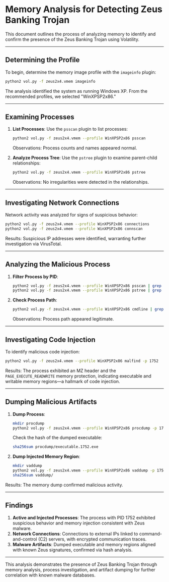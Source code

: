# Memory Analysis for Detecting Zeus Banking Trojan

This document outlines the process of analyzing memory to identify and confirm the presence of the Zeus Banking Trojan using Volatility.

---

## Determining the Profile
To begin, determine the memory image profile with the `imageinfo` plugin:
```bash
python2 vol.py -f zeus2x4.vmem imageinfo
```
The analysis identified the system as running Windows XP. From the recommended profiles, we selected "WinXPSP2x86."

---

## Examining Processes
1. **List Processes**: Use the `psscan` plugin to list processes:
   ```bash
   python2 vol.py -f zeus2x4.vmem --profile WinXPSP2x86 psscan
   ```
   Observations: Process counts and names appeared normal.

2. **Analyze Process Tree**: Use the `pstree` plugin to examine parent-child relationships:
   ```bash
   python2 vol.py -f zeus2x4.vmem --profile WinXPSP2x86 pstree
   ```
   Observations: No irregularities were detected in the relationships.

---

## Investigating Network Connections
Network activity was analyzed for signs of suspicious behavior:
```bash
python2 vol.py -f zeus2x4.vmem --profile WinXPSP2x86 connections
python2 vol.py -f zeus2x4.vmem --profile WinXPSP2x86 connscan
```
Results: Suspicious IP addresses were identified, warranting further investigation via VirusTotal.

---

## Analyzing the Malicious Process
1. **Filter Process by PID**:
   ```bash
   python2 vol.py -f zeus2x4.vmem --profile WinXPSP2x86 psscan | grep 1752
   python2 vol.py -f zeus2x4.vmem --profile WinXPSP2x86 pstree | grep 1752
   ```
2. **Check Process Path**:
   ```bash
   python2 vol.py -f zeus2x4.vmem --profile WinXPSP2x86 cmdline | grep 1752
   ```
   Observations: Process path appeared legitimate.

---

## Investigating Code Injection
To identify malicious code injection:
```bash
python2 vol.py -f zeus2x4.vmem --profile WinXPSP2x86 malfind -p 1752
```
Results: The process exhibited an MZ header and the `PAGE_EXECUTE_READWRITE` memory protection, indicating executable and writable memory regions—a hallmark of code injection.

---

## Dumping Malicious Artifacts
1. **Dump Process**:
   ```bash
   mkdir procdump
   python2 vol.py -f zeus2x4.vmem --profile WinXPSP2x86 procdump -p 1752 -D procdump/
   ```
   Check the hash of the dumped executable:
   ```bash
   sha256sum procdump/executable.1752.exe
   ```

2. **Dump Injected Memory Region**:
   ```bash
   mkdir vaddump
   python2 vol.py -f zeus2x4.vmem --profile WinXPSP2x86 vaddump -p 1752 -b 0x3080000 -D vaddump/
   sha256sum vaddump/
   ```
Results: The memory dump confirmed malicious activity.

---

## Findings
1. **Active and Injected Processes**: The process with PID 1752 exhibited suspicious behavior and memory injection consistent with Zeus malware.
2. **Network Connections**: Connections to external IPs linked to command-and-control (C2) servers, with encrypted communication traces.
3. **Malware Artifacts**: Dumped executable and memory regions aligned with known Zeus signatures, confirmed via hash analysis.

---

This analysis demonstrates the presence of Zeus Banking Trojan through memory analysis, process investigation, and artifact dumping for further correlation with known malware databases.
